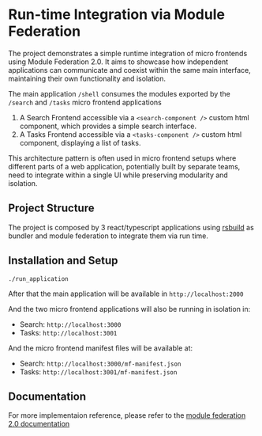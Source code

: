 # Run-time Integration via Module Federation

The project demonstrates a simple runtime integration of micro frontends using Module Federation 2.0. It aims to showcase how independent applications can communicate and coexist within the same main interface, maintaining their own functionality and isolation.

The main application `/shell` consumes the modules exported by the `/search` and `/tasks` micro frontend applications

1. A Search Frontend accessible via a `<search-component />` custom html component, which provides a simple search interface.
2. A Tasks Frontend accessible via a `<tasks-component />` custom html component, displaying a list of tasks.

This architecture pattern is often used in micro frontend setups where different parts of a web application, potentially built by separate teams, need to integrate within a single UI while preserving modularity and isolation.

## Project Structure

The project is composed by 3 react/typescript applications using [rsbuild](https://rsbuild.dev/) as bundler and module federation to integrate them via run time.

## Installation and Setup

```
./run_application
```

After that the main application will be available in `http://localhost:2000`

And the two micro frontend applications will also be running in isolation in:

- Search: `http://localhost:3000`
- Tasks: `http://localhost:3001`

And the micro frontend manifest files will be available at:

- Search: `http://localhost:3000/mf-manifest.json`
- Tasks: `http://localhost:3001/mf-manifest.json`

## Documentation

For more implementaion reference, please refer to the [module federation 2.0 documentation](https://module-federation.io)
